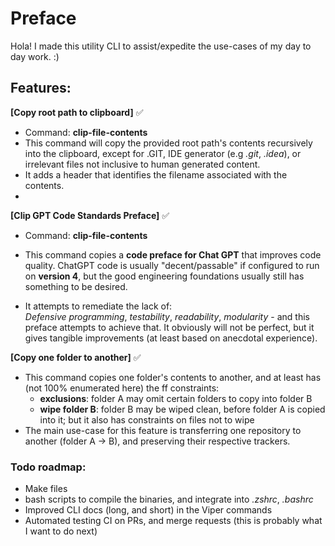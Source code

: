 # Preface 
Hola! I made this utility CLI to assist/expedite the use-cases of my day to day work. :) 

## Features: <br/> 

**[Copy root path to clipboard]** ✅ <br/>
- Command: **clip-file-contents**
- This command will copy the provided root path's contents recursively into the clipboard, except for .GIT, IDE generator (e.g _.git_, _.idea_), or irrelevant files
not inclusive to human generated content.
- It adds a header that identifies the filename associated with the contents.
- 

**[Clip GPT Code Standards Preface]** ✅ <br/>
- Command: **clip-file-contents**
- This command copies a **code preface for Chat GPT** that improves code quality.
  ChatGPT code is usually "decent/passable" if configured to run on **version 4**, but the good engineering
  foundations usually still has something to be desired.


- It attempts to remediate the lack of: <br/>
  	_Defensive programming_, _testability_, _readability_, _modularity_ - and this
  	preface attempts to achieve that. It obviously will not be perfect,
  	but it gives tangible improvements (at least based on anecdotal experience).

**[Copy one folder to another]** ✅ <br/>
- This command copies one folder's contents to another, and at least has (not 100% enumerated here) the ff constraints:
  - **exclusions**: folder A may omit certain folders to copy into folder B
  - **wipe folder B**: folder B may be wiped clean, before folder A is copied into it; but it also has constraints on files not to wipe
- The main use-case for this feature is transferring one repository to another (folder A -> B), and preserving their respective trackers.

### Todo roadmap: <br/>
- Make files
- bash scripts to compile the binaries, and integrate into _.zshrc_, _.bashrc_
- Improved CLI docs (long, and short) in the Viper commands
- Automated testing CI on PRs, and merge requests (this is probably what I want to do next)